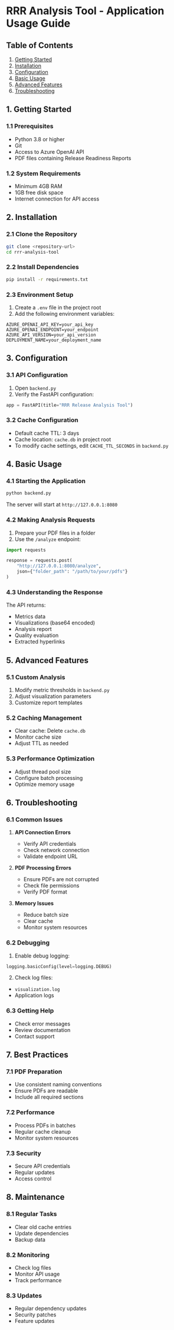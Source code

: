 # RRR Analysis Tool - Application Usage Guide

## Table of Contents
1. [Getting Started](#1-getting-started)
2. [Installation](#2-installation)
3. [Configuration](#3-configuration)
4. [Basic Usage](#4-basic-usage)
5. [Advanced Features](#5-advanced-features)
6. [Troubleshooting](#6-troubleshooting)

## 1. Getting Started

### 1.1 Prerequisites
- Python 3.8 or higher
- Git
- Access to Azure OpenAI API
- PDF files containing Release Readiness Reports

### 1.2 System Requirements
- Minimum 4GB RAM
- 1GB free disk space
- Internet connection for API access

## 2. Installation

### 2.1 Clone the Repository
```bash
git clone <repository-url>
cd rrr-analysis-tool
```

### 2.2 Install Dependencies
```bash
pip install -r requirements.txt
```

### 2.3 Environment Setup
1. Create a `.env` file in the project root
2. Add the following environment variables:
```env
AZURE_OPENAI_API_KEY=your_api_key
AZURE_OPENAI_ENDPOINT=your_endpoint
AZURE_API_VERSION=your_api_version
DEPLOYMENT_NAME=your_deployment_name
```

## 3. Configuration

### 3.1 API Configuration
1. Open `backend.py`
2. Verify the FastAPI configuration:
```python
app = FastAPI(title="RRR Release Analysis Tool")
```

### 3.2 Cache Configuration
- Default cache TTL: 3 days
- Cache location: `cache.db` in project root
- To modify cache settings, edit `CACHE_TTL_SECONDS` in `backend.py`

## 4. Basic Usage

### 4.1 Starting the Application
```bash
python backend.py
```
The server will start at `http://127.0.0.1:8080`

### 4.2 Making Analysis Requests
1. Prepare your PDF files in a folder
2. Use the `/analyze` endpoint:
```python
import requests

response = requests.post(
    "http://127.0.0.1:8080/analyze",
    json={"folder_path": "/path/to/your/pdfs"}
)
```

### 4.3 Understanding the Response
The API returns:
- Metrics data
- Visualizations (base64 encoded)
- Analysis report
- Quality evaluation
- Extracted hyperlinks

## 5. Advanced Features

### 5.1 Custom Analysis
1. Modify metric thresholds in `backend.py`
2. Adjust visualization parameters
3. Customize report templates

### 5.2 Caching Management
- Clear cache: Delete `cache.db`
- Monitor cache size
- Adjust TTL as needed

### 5.3 Performance Optimization
- Adjust thread pool size
- Configure batch processing
- Optimize memory usage

## 6. Troubleshooting

### 6.1 Common Issues
1. **API Connection Errors**
   - Verify API credentials
   - Check network connection
   - Validate endpoint URL

2. **PDF Processing Errors**
   - Ensure PDFs are not corrupted
   - Check file permissions
   - Verify PDF format

3. **Memory Issues**
   - Reduce batch size
   - Clear cache
   - Monitor system resources

### 6.2 Debugging
1. Enable debug logging:
```python
logging.basicConfig(level=logging.DEBUG)
```

2. Check log files:
- `visualization.log`
- Application logs

### 6.3 Getting Help
- Check error messages
- Review documentation
- Contact support

## 7. Best Practices

### 7.1 PDF Preparation
- Use consistent naming conventions
- Ensure PDFs are readable
- Include all required sections

### 7.2 Performance
- Process PDFs in batches
- Regular cache cleanup
- Monitor system resources

### 7.3 Security
- Secure API credentials
- Regular updates
- Access control

## 8. Maintenance

### 8.1 Regular Tasks
- Clear old cache entries
- Update dependencies
- Backup data

### 8.2 Monitoring
- Check log files
- Monitor API usage
- Track performance

### 8.3 Updates
- Regular dependency updates
- Security patches
- Feature updates 